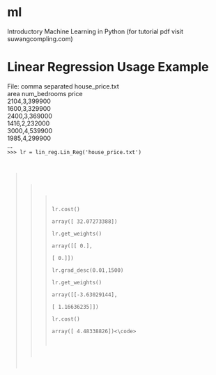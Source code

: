 # ml
Introductory Machine Learning in Python (for tutorial pdf visit suwangcompling.com)

# Linear Regression Usage Example
File: comma separated house_price.txt  
area  num_bedrooms  price  
2104,3,399900  
1600,3,329900  
2400,3,369000  
1416,2,232000  
3000,4,539900  
1985,4,299900  
...  
<code>>>> lr = lin_reg.Lin_Reg('house_price.txt')  
>>> lr.cost()  
array([ 32.07273388])  
>>> lr.get_weights()  
array([[ 0.],  
       [ 0.]])  
>>> lr.grad_desc(0.01,1500)  
>>> lr.get_weights()  
array([[-3.63029144],  
       [ 1.16636235]])  
>>> lr.cost()  
array([ 4.48338826])<\code>


